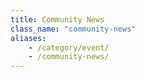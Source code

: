 ```yaml
---
title: Community News
class_name: "community-news"
aliases:
    - /category/event/
    - /community-news/
---
```


<div class="blog-main">